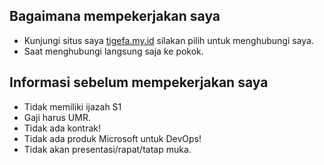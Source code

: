 ## Bagaimana mempekerjakan saya

- Kunjungi situs saya [tigefa.my.id](https://tigefa.my.id) silakan pilih untuk menghubungi saya.
- Saat menghubungi langsung saja ke pokok.

## Informasi sebelum mempekerjakan saya

- Tidak memiliki ijazah S1
- Gaji harus UMR.
- Tidak ada kontrak!
- Tidak ada produk Microsoft untuk DevOps!
- Tidak akan presentasi/rapat/tatap muka.
